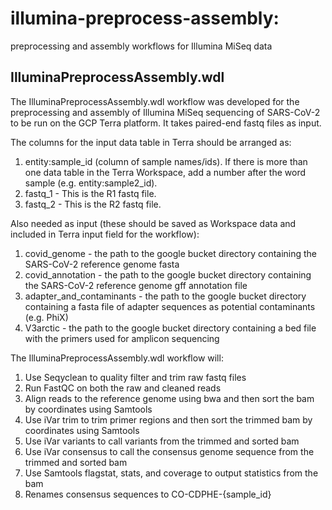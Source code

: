 # illumina-preprocess-assembly:

preprocessing and assembly workflows for Illumina MiSeq data

## IlluminaPreprocessAssembly.wdl
The IlluminaPreprocessAssembly.wdl workflow was developed for the preprocessing and assembly of Illumina MiSeq sequencing of SARS-CoV-2 to be run on the GCP Terra platform. It takes paired-end fastq files as input.

The columns for the input data table in Terra should be arranged as:

1. entity:sample_id (column of sample names/ids). If there is more than one data table in the Terra Workspace, add a number after the word sample (e.g. entity:sample2_id).
2. fastq_1 - This is the R1 fastq file.
3. fastq_2 - This is the R2 fastq file.

Also needed as input (these should be saved as Workspace data and included in Terra input field for the workflow): 
1. covid_genome - the path to the google bucket directory containing the SARS-CoV-2 reference genome fasta
2. covid_annotation - the path to the google bucket directory containing the SARS-CoV-2 reference genome gff annotation file
3. adapter_and_contaminants - the path to the google bucket directory containing a fasta file of adapter sequences as potential contaminants (e.g. PhiX)
4. V3arctic - the path to the google bucket directory containing a bed file with the primers used for amplicon sequencing

The IlluminaPreprocessAssembly.wdl workflow will:

1. Use Seqyclean to quality filter and trim raw fastq files
2. Run FastQC on both the raw and cleaned reads
3. Align reads to the reference genome using bwa and then sort the bam by coordinates using Samtools
4. Use iVar trim to trim primer regions and then sort the trimmed bam by coordinates using Samtools
5. Use iVar variants to call variants from the trimmed and sorted bam
6. Use iVar consensus to call the consensus genome sequence from the trimmed and sorted bam
7. Use Samtools flagstat, stats, and coverage to output statistics from the bam
8. Renames consensus sequences to CO-CDPHE-{sample_id}
